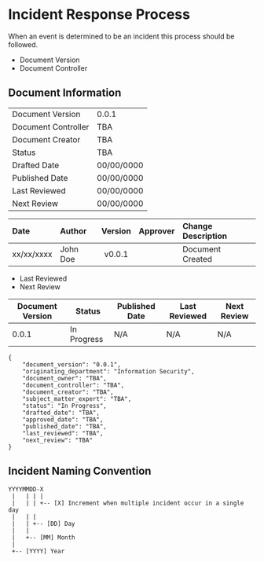 # Incident Response Process

When an event is determined to be an incident this process should be followed.

- Document Version
- Document Controller

## Document Information

|                     |            |
| :------------------ | :--------- |
| Document Version    | 0.0.1      |
| Document Controller | TBA        |
| Document Creator    | TBA        |
| Status              | TBA        |
| Drafted Date        | 00/00/0000 |
| Published Date      | 00/00/0000 |
| Last Reviewed       | 00/00/0000 |
| Next Review         | 00/00/0000 |

| Date       | Author   | Version | Approver | Change Description |
| :--------- | :------- | :-----: | :------- | :----------------- |
| xx/xx/xxxx | John Doe | v0.0.1  |          | Document Created   |

- Last Reviewed
- Next Review

| Document Version | Status      | Published Date | Last Reviewed | Next Review |
| ---------------- | ----------- | -------------- | ------------- | ----------- |
| 0.0.1            | In Progress | N/A            | N/A           | N/A         |

```
{
    "document_version": "0.0.1",
    "originating_department": "Information Security",
    "document_owner": "TBA",
    "document_controller": "TBA",
    "document_creator": "TBA",
    "subject_matter_expert": "TBA",
    "status": "In Progress",
    "drafted_date": "TBA",
    "approved_date": "TBA",
    "published_date": "TBA",
    "last_reviewed": "TBA",
    "next_review": "TBA"
}
```

## Incident Naming Convention

```
YYYYMMDD-X
 |   | | |
 |   | | +-- [X] Increment when multiple incident occur in a single day
 |   | |
 |   | +-- [DD] Day
 |   |
 |   +-- [MM] Month
 |
 +-- [YYYY] Year
```
